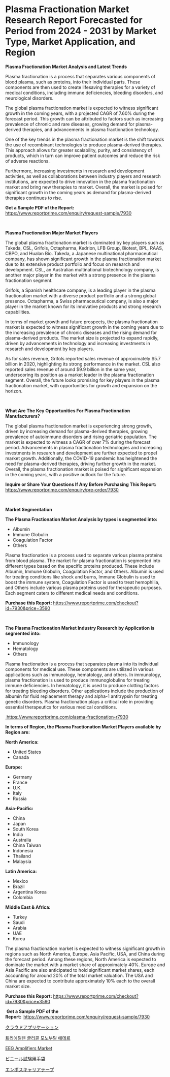 <p><h1>Plasma Fractionation Market Research Report Forecasted for Period from 2024 -  2031 by Market Type, Market Application, and Region</h1></p><p><strong>Plasma Fractionation Market Analysis and Latest Trends</strong></p>
<p><p>Plasma fractionation is a process that separates various components of blood plasma, such as proteins, into their individual parts. These components are then used to create lifesaving therapies for a variety of medical conditions, including immune deficiencies, bleeding disorders, and neurological disorders.</p><p>The global plasma fractionation market is expected to witness significant growth in the coming years, with a projected CAGR of 7.60% during the forecast period. This growth can be attributed to factors such as increasing prevalence of chronic and rare diseases, growing demand for plasma-derived therapies, and advancements in plasma fractionation technology.</p><p>One of the key trends in the plasma fractionation market is the shift towards the use of recombinant technologies to produce plasma-derived therapies. This approach allows for greater scalability, purity, and consistency of products, which in turn can improve patient outcomes and reduce the risk of adverse reactions.</p><p>Furthermore, increasing investments in research and development activities, as well as collaborations between industry players and research institutions, are expected to drive innovation in the plasma fractionation market and bring new therapies to market. Overall, the market is poised for significant growth in the coming years as demand for plasma-derived therapies continues to rise.</p></p>
<p><strong>Get a Sample PDF of the Report:&nbsp;</strong> <a href="https://www.reportprime.com/enquiry/request-sample/7930">https://www.reportprime.com/enquiry/request-sample/7930</a></p>
<p>&nbsp;</p>
<p><strong>Plasma Fractionation Major Market Players</strong></p>
<p><p>The global plasma fractionation market is dominated by key players such as Takeda, CSL, Grifols, Octapharma, Kedrion, LFB Group, Biotest, BPL, RAAS, CBPO, and Hualan Bio. Takeda, a Japanese multinational pharmaceutical company, has shown significant growth in the plasma fractionation market due to its extensive product portfolio and focus on research and development. CSL, an Australian multinational biotechnology company, is another major player in the market with a strong presence in the plasma fractionation segment. </p><p>Grifols, a Spanish healthcare company, is a leading player in the plasma fractionation market with a diverse product portfolio and a strong global presence. Octapharma, a Swiss pharmaceutical company, is also a major player in the market known for its innovative products and strong research capabilities. </p><p>In terms of market growth and future prospects, the plasma fractionation market is expected to witness significant growth in the coming years due to the increasing prevalence of chronic diseases and the rising demand for plasma-derived products. The market size is projected to expand rapidly, driven by advancements in technology and increasing investments in research and development by key players.</p><p>As for sales revenue, Grifols reported sales revenue of approximately $5.7 billion in 2020, highlighting its strong performance in the market. CSL also reported sales revenue of around $9.9 billion in the same year, underscoring its position as a market leader in the plasma fractionation segment. Overall, the future looks promising for key players in the plasma fractionation market, with opportunities for growth and expansion on the horizon.</p></p>
<p>&nbsp;</p>
<p><strong>What Are The Key Opportunities For Plasma Fractionation Manufacturers?</strong></p>
<p><p>The global plasma fractionation market is experiencing strong growth, driven by increasing demand for plasma-derived therapies, growing prevalence of autoimmune disorders and rising geriatric population. The market is expected to witness a CAGR of over 7% during the forecast period. Advancements in plasma fractionation technologies and increasing investments in research and development are further expected to propel market growth. Additionally, the COVID-19 pandemic has heightened the need for plasma-derived therapies, driving further growth in the market. Overall, the plasma fractionation market is poised for significant expansion in the coming years, with a positive outlook for the future.</p></p>
<p><strong>Inquire or Share Your Questions If Any Before Purchasing This Report:</strong> <a href="https://www.reportprime.com/enquiry/pre-order/7930">https://www.reportprime.com/enquiry/pre-order/7930</a></p>
<p>&nbsp;</p>
<p><strong>Market Segmentation</strong></p>
<p><strong>The Plasma Fractionation Market Analysis by types is segmented into:</strong></p>
<p><ul><li>Albumin</li><li>Immune Globulin</li><li>Coagulation Factor</li><li>Others</li></ul></p>
<p><p>Plasma fractionation is a process used to separate various plasma proteins from blood plasma. The market for plasma fractionation is segmented into different types based on the specific proteins produced. These include Albumin, Immune Globulin, Coagulation Factor, and Others. Albumin is used for treating conditions like shock and burns, Immune Globulin is used to boost the immune system, Coagulation Factor is used to treat hemophilia, and Others include various plasma proteins used for therapeutic purposes. Each segment caters to different medical needs and conditions.</p></p>
<p><strong>Purchase this Report:&nbsp;</strong><a href="https://www.reportprime.com/checkout?id=7930&price=3590">https://www.reportprime.com/checkout?id=7930&price=3590</a></p>
<p>&nbsp;</p>
<p><strong>The Plasma Fractionation Market Industry Research by Application is segmented into:</strong></p>
<p><ul><li>Immunology</li><li>Hematology</li><li>Others</li></ul></p>
<p><p>Plasma fractionation is a process that separates plasma into its individual components for medical use. These components are utilized in various applications such as immunology, hematology, and others. In immunology, plasma fractionation is used to produce immunoglobulins for treating immune deficiencies. In hematology, it is used to produce clotting factors for treating bleeding disorders. Other applications include the production of albumin for fluid replacement therapy and alpha-1 antitrypsin for treating genetic disorders. Plasma fractionation plays a critical role in providing essential therapeutics for various medical conditions.</p></p>
<p><a href="https://www.reportprime.com/plasma-fractionation-r7930">&nbsp;https://www.reportprime.com/plasma-fractionation-r7930</a></p>
<p><strong>In terms of Region, the Plasma Fractionation Market Players available by Region are:</strong></p>
<p>
    <p> <strong> North America: </strong>
        <ul>
            <li>United States</li>
            <li>Canada</li>
        </ul>
        </p> 
    <p> <strong> Europe: </strong>
        <ul>
            <li>Germany</li>
            <li>France</li>
            <li>U.K.</li>
            <li>Italy</li>
            <li>Russia</li>
        </ul>
        </p> 
    <p> <strong> Asia-Pacific: </strong>
        <ul>
            <li>China</li>
            <li>Japan</li>
            <li>South Korea</li>
            <li>India</li>
            <li>Australia</li>
            <li>China Taiwan</li>
            <li>Indonesia</li>
            <li>Thailand</li>
            <li>Malaysia</li>
        </ul>
        </p> 
    <p> <strong> Latin America: </strong>
        <ul>
            <li>Mexico</li>
            <li>Brazil</li>
            <li>Argentina Korea</li>
            <li>Colombia</li>
        </ul>
        </p> 
    <p> <strong> Middle East & Africa: </strong>
        <ul>
            <li>Turkey</li>
            <li>Saudi</li>
            <li>Arabia</li>
            <li>UAE</li>
            <li>Korea</li>
        </ul>
    </p>
    </p>
<p><p>The plasma fractionation market is expected to witness significant growth in regions such as North America, Europe, Asia Pacific, USA, and China during the forecast period. Among these regions, North America is expected to dominate the market with a market share of approximately 40%. Europe and Asia Pacific are also anticipated to hold significant market shares, each accounting for around 20% of the total market valuation. The USA and China are expected to contribute approximately 10% each to the overall market size.</p></p>
<p><strong>Purchase this Report: </strong><a href="https://www.reportprime.com/checkout?id=7930&price=3590">https://www.reportprime.com/checkout?id=7930&price=3590</a></p>
<p>&nbsp;<strong>Get a Sample PDF of the Report:&nbsp;&nbsp;</strong><a href="https://www.reportprime.com/enquiry/request-sample/7930">https://www.reportprime.com/enquiry/request-sample/7930</a></p>
<p><strong></strong></p>
<p><p><a href="https://github.com/RaeJenkins1952/Market-Research-Report-List-1/blob/main/150077076863.md">クラウドアプリケーション</a></p><p><a href="https://github.com/EthaWolf/Market-Research-Report-List-1/blob/main/792459972721.md">트리에틸렌 글리콜 모노부틸 에테르</a></p><p><a href="https://github.com/shotows/Market-Research-Report-List-2/blob/main/eeg-amplifiers-market.md">EEG Amplifiers Market</a></p><p><a href="https://medium.com/@frankfurter35566/%E3%83%93%E3%83%8B%E3%83%BC%E3%83%AB%E6%A4%9C%E6%9F%BB%E6%89%8B%E8%A2%8B%E5%B8%82%E5%A0%B4%E3%81%AF-%E5%B8%82%E5%A0%B4%E3%82%B7%E3%82%A7%E3%82%A2-%E3%82%B5%E3%82%A4%E3%82%BA-%E3%81%8A%E3%82%88%E3%81%B32031%E5%B9%B4%E3%81%BE%E3%81%A7%E3%81%AE%E4%BA%88%E6%B8%AC%E3%81%AB%E7%84%A6%E7%82%B9%E3%82%92%E5%BD%93%E3%81%A6%E3%81%A6%E3%81%84%E3%81%BE%E3%81%99-61a92e0a8266">ビニール試験用手袋</a></p><p><a href="https://medium.com/@elishelacruz56456/%E3%82%A8%E3%83%B3%E3%83%9C%E3%82%B9%E5%8A%A0%E5%B7%A5%E3%82%AD%E3%83%A3%E3%83%AA%E3%82%A2%E3%83%86%E3%83%BC%E3%83%97%E3%81%AE%E5%B8%82%E5%A0%B4%E8%A6%8F%E6%A8%A1%E3%81%AF-%E4%B8%96%E7%95%8C%E3%81%AE%E6%A5%AD%E7%95%8C%E3%81%AB%E3%81%8A%E3%81%91%E3%82%8B%E6%9C%80%E9%81%A9%E3%81%AA%E3%83%9E%E3%83%BC%E3%82%B1%E3%83%86%E3%82%A3%E3%83%B3%E3%82%B0%E3%83%81%E3%83%A3%E3%83%8D%E3%83%AB%E3%82%92%E6%98%8E%E3%82%89%E3%81%8B%E3%81%AB%E3%81%97%E3%81%BE%E3%81%99-78a1fa92909c">エンボスキャリアテープ</a></p></p>